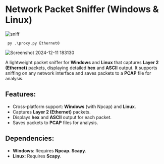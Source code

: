# Network Packet Sniffer (Windows & Linux)
![sniff](https://github.com/user-attachments/assets/220ffeac-02af-4548-a2d2-54f226260d48)

```
 py .\proxy.py Ethernet0
```

![Screenshot 2024-12-11 183130](https://github.com/user-attachments/assets/d79c1c5b-cd90-49d9-bd7f-44d6ff1fe7ef)

A lightweight packet sniffer for **Windows** and **Linux** that captures **Layer 2 (Ethernet)** packets, displaying detailed **hex** and **ASCII** output. It supports sniffing on any network interface and saves packets to a **PCAP** file for analysis.

## Features:
- Cross-platform support: **Windows** (with Npcap) and **Linux**.
- Captures **Layer 2 (Ethernet)** packets.
- Displays **hex** and **ASCII** output for each packet.
- Saves packets to **PCAP** files for analysis.

## Dependencies:
- **Windows**: Requires **Npcap. Scapy**.
- **Linux**: Requires **Scapy**.
